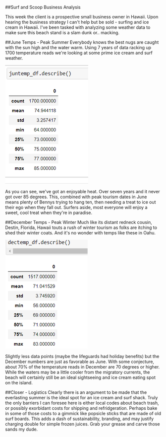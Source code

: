 ##Surf and Scoop Business Analysis

This week the client is a prospective small business owner in Hawaii. Upon hearing the business strategy I can't help but be sold - surfing and ice cream in Hawaii. I've been tasked with analyzing some weather data to make sure this beach stand is a slam dunk or.. macking.

##June Temps - Peak Summer
Everybody knows the best nugs are caught with the sun high and the water warm. Using 7 years of data racking up 1700 temperature reads we're looking at some prime ice cream and surf weather.

![june temps](https://github.com/davidandcarr/vandcamp_mod9_surfsup/blob/main/resources/juntemp.png)

As you can see, we've got an enjoyable heat. Over seven years and it never got over 85 degrees. This, combined with peak tourism dates in June means plenty of  Bennys trying to hang ten, then needing a treat to ice out their ego when they fall out. Surfers aside, most everyone will enjoy a sweet, cool treat when they're in paradise.

##December Temps - Peak Winter
Much like its distant redneck cousin, Destin, Florida, Hawaii touts a rush of winter tourism as folks are itching to shed their winter coats. And it's no wonder with temps like these in Oahu.

![december temps](https://github.com/davidandcarr/vandcamp_mod9_surfsup/blob/main/resources/dectemp.png)

Slightly less data points (maybe the lifeguards had holiday benefits) but the December numbers are just as favorable as June. With some conjecture, about 70% of the temperature reads in December are 70 degrees or higher. While the waters may be a little cooler from the migratory currents, the beach will certainly still be an ideal sightseeing and ice cream eating spot on the island.

##Closer - Logistics
Clearly there is an argument to be made that the everlasting summer is the ideal spot for an ice cream and surf shack. Truly the only barriers I can foresee here is either local codes about beach trash, or possibly exorbidant costs for shipping and refridgeration. Perhaps bake in some of those costs to a gimmick like popsicle sticks that are made of old surf boards. This adds a dash of sustainability, branding, and may justify charging double for simple frozen juices. Grab your grease and carve those sands my dude.